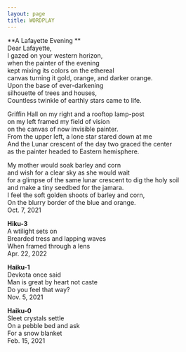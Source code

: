 ```yaml
---
layout: page
title: WORDPLAY
---
```


**A Lafayette Evening ** <br>
Dear Lafayette, <br>
I gazed on your western horizon, <br>
when the painter of the evening <br>
kept mixing its colors on the ethereal <br>
canvas turning it gold, orange, and darker orange. <br>
Upon the base of ever-darkening <br>
silhouette of trees and houses, <br>
Countless twinkle of earthly stars came to life.

Griffin Hall on my right and a rooftop lamp-post <br>
on my left framed my field of vision <br>
on the canvas of now invisible painter. <br>
From the upper left, a lone star stared down at me <br>
And the Lunar crescent of the day two graced the center <br>
as the painter headed to Eastern hemisphere. 

My mother would soak barley and corn <br>
and wish for a clear sky as she would wait <br>
for a glimpse of the same lunar crescent to dig the holy soil <br>
and make a tiny seedbed for the jamara. <br>
I feel the soft golden shoots of barley and corn, <br>
On the blurry border of the blue and orange. <br>
Oct. 7, 2021


**Hiku-3** <br>
A wtilight sets on <br>
Brearded tress and lapping waves <br>
When framed through a lens <br>
Apr. 22, 2022

**Haiku-1** <br>
Devkota once said <br>
Man is great by heart not caste <br>
Do you feel that way? <br>
Nov. 5, 2021

**Haiku-0** <br>
Sleet crystals settle <br>
On a pebble bed and ask <br>
For a snow blanket <br>
Feb. 15, 2021
